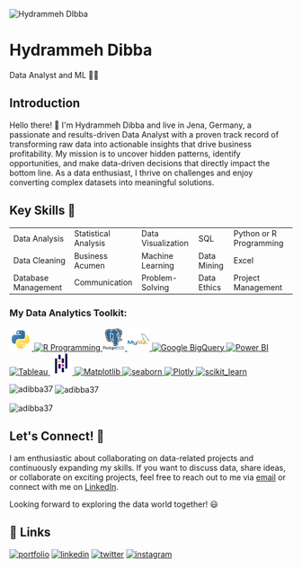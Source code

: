 ![Hydrammeh DIbba]("C:\Users\adibb\Downloads\adibba.png")


# Hydrammeh Dibba
Data Analyst and ML 👩‍💼

## Introduction
Hello there! 👋 I'm Hydrammeh Dibba and live in Jena, Germany, a passionate and results-driven Data Analyst with a proven track record of transforming raw data into actionable insights that drive business profitability. My mission is to uncover hidden patterns, identify opportunities, and make data-driven decisions that directly impact the bottom line. As a data enthusiast, I thrive on challenges and enjoy converting complex datasets into meaningful solutions.

## Key Skills 🚀
|                     |                      |                    |               |                         |
|---------------------|----------------------|--------------------|---------------|-------------------------|
| Data Analysis       | Statistical Analysis | Data Visualization | SQL           | Python or R Programming |
| Data Cleaning       | Business Acumen      | Machine Learning   | Data Mining   | Excel                   |
| Database Management | Communication        | Problem-Solving    | Data Ethics   | Project Management      |


<h3 align="left">My Data Analytics Toolkit:</h3>
<p align="left">
  <a href="https://www.python.org" target="_blank" rel="noreferrer">
    <img src="https://raw.githubusercontent.com/devicons/devicon/master/icons/python/python-original.svg" alt="python" width="40" height="40"/>
  </a>
  <a href="https://www.r-project.org/" target="_blank" rel="noreferrer">
    <img src="https://www.r-project.org/logo/Rlogo.svg" alt="R Programming" width="40" height="40"/>
  </a>
  <a href="https://www.postgresql.org" target="_blank" rel="noreferrer">
    <img src="https://raw.githubusercontent.com/devicons/devicon/master/icons/postgresql/postgresql-original-wordmark.svg" alt="postgresql" width="40" height="40"/>
  </a>
  <a href="https://www.mysql.com/" target="_blank" rel="noreferrer">
    <img src="https://raw.githubusercontent.com/devicons/devicon/master/icons/mysql/mysql-original-wordmark.svg" alt="mysql" width="40" height="40"/>
  </a>
  <a href="https://cloud.google.com/bigquery/" target="_blank" rel="noreferrer">
    <img src="https://cloud.google.com/images/social-icon-google-cloud-1200-630.png" alt="Google BigQuery" width="40" height="40"/>
  </a>
  <a href="https://powerbi.microsoft.com/" target="_blank" rel="noreferrer">
    <img src="https://w3skillset.com/wp-content/uploads/2021/09/PowerBI-Logo.png" alt="Power BI" width="40" height="40"/>
  </a>
   <a href="https://www.tableau.com/" target="_blank" rel="noreferrer">
    <img src="https://workforceedtech.org/wp-content/uploads/2019/03/Tableau_Logo_resized.png" alt="Tableau" width="40" height="40"/>
  <a href="https://pandas.pydata.org/" target="_blank" rel="noreferrer">
    <img src="https://raw.githubusercontent.com/devicons/devicon/2ae2a900d2f041da66e950e4d48052658d850630/icons/pandas/pandas-original.svg" alt="pandas" width="40" height="40"/>
  </a>
<a href="https://matplotlib.org/" target="_blank" rel="noreferrer">
  <img src="https://matplotlib.org/stable/_static/logo2_compressed.svg" alt="Matplotlib" width="40" height="40"/>
</a>     
<a href="https://seaborn.pydata.org/" target="_blank" rel="noreferrer">
    <img src="https://seaborn.pydata.org/_images/logo-mark-lightbg.svg" alt="seaborn" width="40" height="40"/>
  </a>     
<a href="https://plotly.com/" target="_blank" rel="noreferrer">
  <img src="https://cdn.analyticsvidhya.com/wp-content/uploads/2017/01/04015019/plotly_logo.png" alt="Plotly" width="40" height="40"/>
</a>     
  <a href="https://scikit-learn.org/" target="_blank" rel="noreferrer">
    <img src="https://upload.wikimedia.org/wikipedia/commons/0/05/Scikit_learn_logo_small.svg" alt="scikit_learn" width="40" height="40"/>
  </a>
</p>

<p><img align="left" src="https://github-readme-stats.vercel.app/api/top-langs?username=adibba37&show_icons=true&locale=en&layout=compact" alt="adibba37" /></p>

<p>&nbsp;<img align="center" src="https://github-readme-stats.vercel.app/api?username=adibba37&show_icons=true&locale=en" alt="adibba37" /></p>

<p><img align="center" src="https://github-readme-streak-stats.herokuapp.com/?user=adibba37&" alt="adibba37" /></p>


## Let's Connect! 🤝
I am enthusiastic about collaborating on data-related projects and continuously expanding my skills. If you want to discuss data, share ideas, or collaborate on exciting projects, feel free to reach out to me via [email](mailto:adibba37@email.com) or connect with me on [LinkedIn](https://www.linkedin.com/in/hydrammeh-dibba-561a12153/).

Looking forward to exploring the data world together! 😃

## 🔗 Links 

[![portfolio](https://img.shields.io/badge/github-181717?style=for-the-badge&logo=github&logoColor=white)](https://github.com/adibba37)
[![linkedin](https://img.shields.io/badge/linkedin-0A66C2?style=for-the-badge&logo=linkedin&logoColor=white)](https://www.linkedin.com/in/hydrammeh-dibba-561a12153/)
[![twitter](https://img.shields.io/badge/twitter-1DA1F2?style=for-the-badge&logo=twitter&logoColor=white)](https://twitter.com/DibbaHonourable)
[![instagram](https://img.shields.io/badge/instagram-E4405F?style=for-the-badge&logo=instagram&logoColor=white)](https://www.instagram.com/honourabledibba/)



